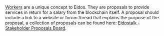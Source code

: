[Workers](introduction/workers) are a unique concept to Eidos. They are proposals to provide services in return for a salary from the blockchain itself. A proposal should include a link to a website or forum thread that explains the purpose of the proposal, a collection of proposals can be found here: [Eidostalk - Stakeholder Proposals Board](https://forum.eidos.one/index.php/board,75.0.html).
